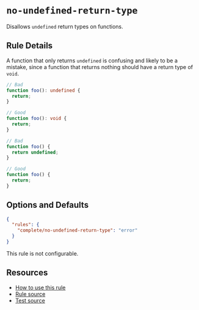 # `no-undefined-return-type`

Disallows `undefined` return types on functions.

## Rule Details

A function that only returns `undefined` is confusing and likely to be a mistake, since a function that returns nothing should have a return type of `void`.

```ts
// Bad
function foo(): undefined {
  return;
}

// Good
function foo(): void {
  return;
}

// Bad
function foo() {
  return undefined;
}

// Good
function foo() {
  return;
}
```

## Options and Defaults

```json
{
  "rules": {
    "complete/no-undefined-return-type": "error"
  }
}
```

This rule is not configurable.

## Resources

- [How to use this rule](../..)
- [Rule source](https://github.com/complete-ts/complete/blob/main/packages/eslint-plugin-complete/src/rules/no-undefined-return-type.ts)
- [Test source](https://github.com/complete-ts/complete/blob/main/packages/eslint-plugin-complete/tests/rules/no-undefined-return-type.test.ts)
